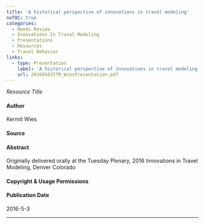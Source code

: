 ```yaml
---
title: 'A historical perspective of innovations in travel modeling'
noTOC: true
categories:
  - Needs Review
  - Innovations In Travel Modeling
  - Presentations
  - Resources
  - Travel Behavior
links:
  - type: Presentation
    label: 'A historical perspective of innovations in travel modeling'
    url: 20160503ITM_WiesPresentation.pdf
---
```


_Resource Title_

#### Author

Kermit Wies

#### Source

#### Abstract

Originally delivered orally at the Tuesday Plenary, 2016 Innovations in Travel Modeling, Denver Colorado

#### Copyright & Usage Permissions

#### Publication Date

2016-5-3

---
